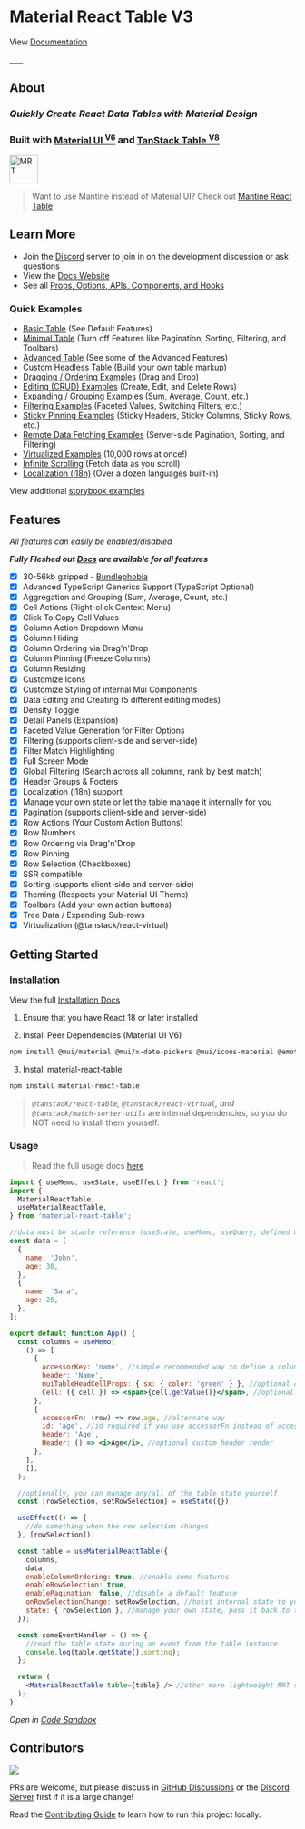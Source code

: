# Material React Table V3

View [Documentation](https://www.material-react-table.com/)

<a href="https://npmjs.com/package/material-react-table" target="_blank">
  <img alt="" src="https://badgen.net/npm/v/material-react-table?color=blue" />
</a>
<a href="https://npmtrends.com/material-react-table" target="_blank">
  <img alt="" src="https://badgen.net/npm/dt/material-react-table?label=installs&icon=npm&color=blue" />
</a>
<a href="https://bundlephobia.com/result?p=material-react-table" target="_blank">
  <img alt="" src="https://badgen.net/bundlephobia/minzip/material-react-table@latest?color=blue" />
</a>
<a href="https://star-history.com/#kevinvandy/material-react-table&Date" target="_blank">
  <img alt="" src="https://badgen.net/github/stars/KevinVandy/material-react-table?color=blue" />
</a>
<a href="https://github.com/KevinVandy/material-react-table/blob/v2/LICENSE" target="_blank">
  <img alt="" src="https://badgen.net/github/license/KevinVandy/material-react-table?color=blue" />
</a>
 <a
  href="https://github.com/sponsors/kevinvandy"
  target="_blank"
  rel="noopener"
>
  <img alt="" src="https://img.shields.io/badge/sponsor-violet" />
</a>
<a
  href="https://discord.gg/5wqyRx6fnm"
  target="_blank"
  rel="noopener"
>
  <img alt="" src="https://dcbadge.vercel.app/api/server/5wqyRx6fnm?style=flat">
</a>

## About

### _Quickly Create React Data Tables with Material Design_

### **Built with [Material UI <sup>V6</sup>](https://mui.com) and [TanStack Table <sup>V8</sup>](https://tanstack.com/table/v8)**

<img src="https://material-react-table.com/banner.png" alt="MRT" height="50" />

> Want to use Mantine instead of Material UI? Check out [Mantine React Table](https://www.mantine-react-table.com)

## Learn More

- Join the [Discord](https://discord.gg/5wqyRx6fnm) server to join in on the development discussion or ask questions
- View the [Docs Website](https://www.material-react-table.com/)
- See all [Props, Options, APIs, Components, and Hooks](https://www.material-react-table.com/docs/api)

### Quick Examples

- [Basic Table](https://www.material-react-table.com/docs/examples/basic/) (See Default Features)
- [Minimal Table](https://www.material-react-table.com/docs/examples/minimal/) (Turn off Features like Pagination, Sorting, Filtering, and Toolbars)
- [Advanced Table](https://www.material-react-table.com/docs/examples/advanced/) (See some of the Advanced Features)
- [Custom Headless Table](https://www.material-react-table.com/docs/examples/custom-headless/) (Build your own table markup)
- [Dragging / Ordering Examples](https://www.material-react-table.com/docs/examples/column-ordering/) (Drag and Drop)
- [Editing (CRUD) Examples](https://www.material-react-table.com/docs/examples/editing-crud/) (Create, Edit, and Delete Rows)
- [Expanding / Grouping Examples](https://www.material-react-table.com/docs/examples/aggregation-and-grouping/) (Sum, Average, Count, etc.)
- [Filtering Examples](https://www.material-react-table.com/docs/examples/filter-variants/) (Faceted Values, Switching Filters, etc.)
- [Sticky Pinning Examples](https://www.material-react-table.com/docs/examples/sticky-header/) (Sticky Headers, Sticky Columns, Sticky Rows, etc.)
- [Remote Data Fetching Examples](https://www.material-react-table.com/docs/examples/react-query/) (Server-side Pagination, Sorting, and Filtering)
- [Virtualized Examples](https://www.material-react-table.com/docs/examples/virtualized/) (10,000 rows at once!)
- [Infinite Scrolling](https://www.material-react-table.com/docs/examples/infinite-scrolling/) (Fetch data as you scroll)
- [Localization (i18n)](https://www.material-react-table.com/docs/guides/localization#built-in-locale-examples) (Over a dozen languages built-in)

View additional [storybook examples](https://www.material-react-table.dev/)

## Features

_All features can easily be enabled/disabled_

_**Fully Fleshed out [Docs](https://www.material-react-table.com/docs/guides#guides) are available for all features**_

- [x] 30-56kb gzipped - [Bundlephobia](https://bundlephobia.com/package/material-react-table)
- [x] Advanced TypeScript Generics Support (TypeScript Optional)
- [x] Aggregation and Grouping (Sum, Average, Count, etc.)
- [x] Cell Actions (Right-click Context Menu)
- [x] Click To Copy Cell Values
- [x] Column Action Dropdown Menu
- [x] Column Hiding
- [x] Column Ordering via Drag'n'Drop
- [x] Column Pinning (Freeze Columns)
- [x] Column Resizing
- [x] Customize Icons
- [x] Customize Styling of internal Mui Components
- [x] Data Editing and Creating (5 different editing modes)
- [x] Density Toggle
- [x] Detail Panels (Expansion)
- [x] Faceted Value Generation for Filter Options
- [x] Filtering (supports client-side and server-side)
- [x] Filter Match Highlighting
- [x] Full Screen Mode
- [x] Global Filtering (Search across all columns, rank by best match)
- [x] Header Groups & Footers
- [x] Localization (i18n) support
- [x] Manage your own state or let the table manage it internally for you
- [x] Pagination (supports client-side and server-side)
- [x] Row Actions (Your Custom Action Buttons)
- [x] Row Numbers
- [x] Row Ordering via Drag'n'Drop
- [x] Row Pinning
- [x] Row Selection (Checkboxes)
- [x] SSR compatible
- [x] Sorting (supports client-side and server-side)
- [x] Theming (Respects your Material UI Theme)
- [x] Toolbars (Add your own action buttons)
- [x] Tree Data / Expanding Sub-rows
- [x] Virtualization (@tanstack/react-virtual)

## Getting Started

### Installation

View the full [Installation Docs](https://www.material-react-table.com/docs/getting-started/install)

1. Ensure that you have React 18 or later installed

2. Install Peer Dependencies (Material UI V6)

```bash
npm install @mui/material @mui/x-date-pickers @mui/icons-material @emotion/react @emotion/styled
```

3. Install material-react-table

```bash
npm install material-react-table
```

> _`@tanstack/react-table`, `@tanstack/react-virtual`, and `@tanstack/match-sorter-utils`_ are internal dependencies, so you do NOT need to install them yourself.

### Usage

> Read the full usage docs [here](https://www.material-react-table.com/docs/getting-started/usage/)

```jsx
import { useMemo, useState, useEffect } from 'react';
import {
  MaterialReactTable,
  useMaterialReactTable,
} from 'material-react-table';

//data must be stable reference (useState, useMemo, useQuery, defined outside of component, etc.)
const data = [
  {
    name: 'John',
    age: 30,
  },
  {
    name: 'Sara',
    age: 25,
  },
];

export default function App() {
  const columns = useMemo(
    () => [
      {
        accessorKey: 'name', //simple recommended way to define a column
        header: 'Name',
        muiTableHeadCellProps: { sx: { color: 'green' } }, //optional custom props
        Cell: ({ cell }) => <span>{cell.getValue()}</span>, //optional custom cell render
      },
      {
        accessorFn: (row) => row.age, //alternate way
        id: 'age', //id required if you use accessorFn instead of accessorKey
        header: 'Age',
        Header: () => <i>Age</i>, //optional custom header render
      },
    ],
    [],
  );

  //optionally, you can manage any/all of the table state yourself
  const [rowSelection, setRowSelection] = useState({});

  useEffect(() => {
    //do something when the row selection changes
  }, [rowSelection]);

  const table = useMaterialReactTable({
    columns,
    data,
    enableColumnOrdering: true, //enable some features
    enableRowSelection: true,
    enablePagination: false, //disable a default feature
    onRowSelectionChange: setRowSelection, //hoist internal state to your own state (optional)
    state: { rowSelection }, //manage your own state, pass it back to the table (optional)
  });

  const someEventHandler = () => {
    //read the table state during an event from the table instance
    console.log(table.getState().sorting);
  };

  return (
    <MaterialReactTable table={table} /> //other more lightweight MRT sub components also available
  );
}
```

_Open in [Code Sandbox](https://codesandbox.io/s/simple-material-react-table-example-t5c3ji)_

## Contributors

<a href="https://github.com/kevinvandy/material-react-table/graphs/contributors">
  <img src="https://contrib.rocks/image?repo=kevinvandy/material-react-table" />
</a>

PRs are Welcome, but please discuss in [GitHub Discussions](https://github.com/KevinVandy/material-react-table/discussions) or the [Discord Server](https://discord.gg/5wqyRx6fnm) first if it is a large change!

Read the [Contributing Guide](https://github.com/KevinVandy/material-react-table/blob/v2/CONTRIBUTING.md) to learn how to run this project locally.

<!-- Use the FORCE, Luke! -->
